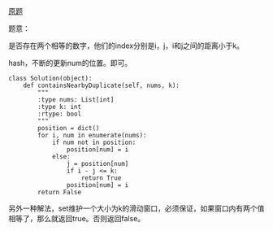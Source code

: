 [原题](https://leetcode.com/problems/contains-duplicate-ii/)

题意：

是否存在两个相等的数字，他们的index分别是i，j，i和j之间的距离小于k。

hash，不断的更新num的位置。即可。

```
class Solution(object):
    def containsNearbyDuplicate(self, nums, k):
        """
        :type nums: List[int]
        :type k: int
        :rtype: bool
        """
        position = dict()
        for i, num in enumerate(nums):
            if num not in position:
                position[num] = i
            else:
                j = position[num]
                if i - j <= k:
                    return True
                position[num] = i
        return False
```

另外一种解法，set维护一个大小为k的滑动窗口，必须保证，如果窗口内有两个值相等了，那么就返回true。否则返回false。
